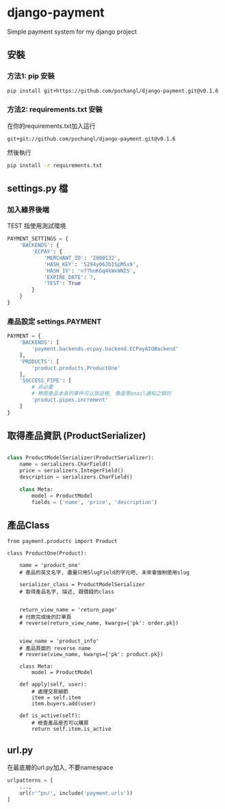 # django-payment
Simple payment system for my django project



## 安裝
### 方法1: pip 安裝
```bash
pip install git+https://github.com/pochangl/django-payment.git@v0.1.6
```

### 方法2: requirements.txt 安裝

在你的requirements.txt加入這行

```
git+git://github.com/pochangl/django-payment.git@v0.1.6
```

然後執行

```bash
pip install -r requirements.txt
```


## settings.py 檔

### 加入綠界後端


TEST 指使用測試環境
```python
PAYMENT_SETTINGS = {
    'BACKENDS': {
        'ECPAY': {
            'MERCHANT_ID': '2000132',
            'HASH_KEY': '5294y06JbISpM5x9',
            'HASH_IV': 'v77hoKGq4kWxNNIS',
            'EXPIRE_DATE': 7,
            'TEST': True
        }
    }
}
```


### 產品設定 settings.PAYMENT

```python
PAYMENT = {
    'BACKENDS': [
        'payment.backends.ecpay.backend.ECPayAIOBackend'
    ],
    'PRODUCTS': [
        'product.products.ProductOne'
    ],
    'SUCCESS_PIPE': [
        # 非必要
        # 無關產品本身的事件可以放這裡, 像是寄email通知之類的
        'product.pipes.increment'
    ]
}
```

## 取得產品資訊 (ProductSerializer)

```python

class ProductModelSerializer(ProductSerializer):
    name = serializers.CharField()
    price = serializers.IntegerField()
    description = serializers.CharField()

    class Meta:
        model = ProductModel
        fields = ('name', 'price', 'description')

```


## 產品Class

```
from payment.products import Product

class ProductOne(Product):

    name = 'product_one'
    # 產品的英文名字, 盡量只用SlugField的字元吧, 未來會強制使用slug
    
    serializer_class = ProductModelSerializer
    # 取得產品名字, 描述, 跟價錢的class
    
    
    return_view_name = 'return_page'
    # 付款完成後的訂單頁
    # reverse(return_view_name, kwargs={'pk': order.pk})
    
    
    view_name = 'product_info'
    # 產品頁面的 reverse name
    # reverse(view_name, kwargs={'pk': product.pk})

    class Meta:
        model = ProductModel

    def apply(self, user):
        # 處理交易細節
        item = self.item
        item.buyers.add(user)

    def is_active(self):
        # 檢查產品是否可以購買
        return self.item.is_active

```

## url.py

在最底層的url.py加入, 不要namespace

```python
urlpatterns = [
    ...,
    url(r'^pn/', include('payment.urls'))
]
```


